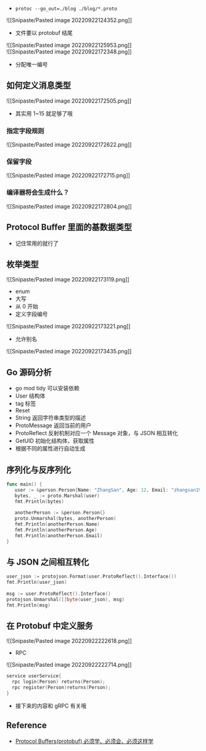 - `protoc --go_out=./blog ./blog/*.proto`
	

![[Snipaste/Pasted image 20220922124352.png]]

- 文件要以 protobuf 结尾

![[Snipaste/Pasted image 20220922125953.png]]  
![[Snipaste/Pasted image 20220922172348.png]]

- 分配唯一编号

## 如何定义消息类型

![[Snipaste/Pasted image 20220922172505.png]]

- 其实用 1~15 就足够了哦

### 指定字段规则

![[Snipaste/Pasted image 20220922172622.png]]

### 保留字段

![[Snipaste/Pasted image 20220922172715.png]]

### 编译器将会生成什么？

![[Snipaste/Pasted image 20220922172804.png]]

## Protocol Buffer 里面的基数据类型

- 记住常用的就行了

## 枚举类型

![[Snipaste/Pasted image 20220922173119.png]]

- enum
- 大写
- 从 0 开始
- 定义字段编号

![[Snipaste/Pasted image 20220922173221.png]]

- 允许别名

![[Snipaste/Pasted image 20220922173435.png]]

## Go 源码分析

- go mod tidy 可以安装依赖
- User 结构体
- tag 标签
- Reset
- String 返回字符串类型的描述
- ProtoMessage 返回当前的用户
- ProtoReflect 反射机制对应一个 Message 对象，与 JSON 相互转化
- GetUID 初始化结构体，获取属性
- 根据不同的属性进行自动生成

## 序列化与反序列化

```go
func main() {  
   user := &person.Person{Name: "ZhangSan", Age: 12, Email: "zhangsan1999@163.com"}  
   bytes, _ := proto.Marshal(user)  
   fmt.Println(bytes)  
  
   anotherPerson := &person.Person{}  
   proto.Unmarshal(bytes, anotherPerson)  
   fmt.Println(anotherPerson.Name)  
   fmt.Println(anotherPerson.Age)  
   fmt.Println(anotherPerson.Email)  
}
```

## 与 JSON 之间相互转化

```go
user_json := protojson.Format(user.ProtoReflect().Interface())  
fmt.Println(user_json)  
  
msg := user.ProtoReflect().Interface()  
protojson.Unmarshal([]byte(user_json), msg)  
fmt.Println(msg)
```

## 在 Protobuf 中定义服务

![[Snipaste/Pasted image 20220922222618.png]]

- RPC

![[Snipaste/Pasted image 20220922222714.png]]

```go
service userService{  
  rpc login(Person) returns(Person);  
  rpc register(Person)returns(Person);  
}
```

- 接下来的内容和 gRPC 有关哦

## Reference

- [Protocol Buffers(protobuf) 必须学、必须会、必须这样学](https://www.bilibili.com/video/BV1Y3411j7EM/?spm_id_from=333.337.search-card.all.click&vd_source=25509bb582bc4a25d86d871d5cdffca3)
